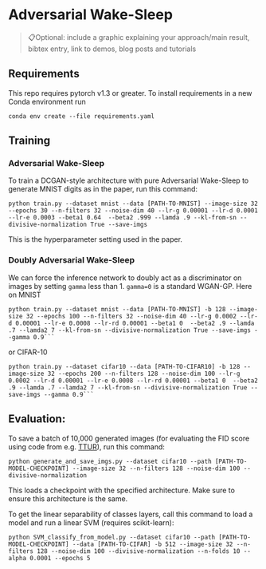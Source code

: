 
# Adversarial Wake-Sleep

> 📋Optional: include a graphic explaining your approach/main result, bibtex entry, link to demos, blog posts and tutorials

## Requirements

This repo requires pytorch v1.3 or greater. To install requirements in a new Conda environment run

```setup
conda env create --file requirements.yaml
```

## Training

### Adversarial Wake-Sleep

To train a DCGAN-style architecture with pure Adversarial Wake-Sleep to generate MNIST digits as in the paper, run this command:

```train
python train.py --dataset mnist --data [PATH-TO-MNIST] --image-size 32 --epochs 30 --n-filters 32 --noise-dim 40 --lr-g 0.00001 --lr-d 0.0001 --lr-e 0.0003 --beta1 0.64  --beta2 .999 --lamda .9 --kl-from-sn --divisive-normalization True --save-imgs
```

This is the hyperparameter setting used in the paper.

### Doubly Adversarial Wake-Sleep

We can force the inference network to doubly act as a discriminator on images by setting `gamma` less than 1. `gamma=0` is a standard WGAN-GP.
Here on MNIST
```train
python train.py --dataset mnist --data [PATH-TO-MNIST] -b 128 --image-size 32 --epochs 100 --n-filters 32 --noise-dim 40 --lr-g 0.0002 --lr-d 0.00001 --lr-e 0.0008 --lr-rd 0.00001 --beta1 0  --beta2 .9 --lamda .7 --lamda2 7 --kl-from-sn --divisive-normalization True --save-imgs --gamma 0.9```
```
or CIFAR-10
```train
python train.py --dataset cifar10 --data [PATH-TO-CIFAR10] -b 128 --image-size 32 --epochs 200 --n-filters 128 --noise-dim 100 --lr-g 0.0002 --lr-d 0.00001 --lr-e 0.0008 --lr-rd 0.00001 --beta1 0  --beta2 .9 --lamda .7 --lamda2 7 --kl-from-sn --divisive-normalization True --save-imgs --gamma 0.9```
```
## Evaluation:

To save a batch of 10,000 generated images (for evaluating the FID score using code from e.g. [TTUR](https://github.com/bioinf-jku/TTUR)), run this command:

```eval
python generate_and_save_imgs.py --dataset cifar10 --path [PATH-TO-MODEL-CHECKPOINT] --image-size 32 --n-filters 128 --noise-dim 100 --divisive-normalization
```
This loads a checkpoint with the specified architecture. Make sure to ensure this architecture is the same.

To get the linear separability of classes layers, call this command to load a model and run a linear SVM (requires scikit-learn):
```
python SVM_classify_from_model.py --dataset cifar10 --path [PATH-TO-MODEL-CHECKPOINT] --data [PATH-TO-CIFAR] -b 512 --image-size 32 --n-filters 128 --noise-dim 100 --divisive-normalization --n-folds 10 --alpha 0.0001 --epochs 5
```

